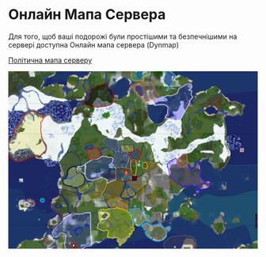 # Онлайн Мапа Сервера

Для того, щоб ваші подорожі були простішими та безпечнішими на сервері доступна Онлайн мапа сервера (Dynmap)  

<a href="https://maps.igeln.xyz/borukva/" class="link-dynmap">Політична мапа серверу</a>

<center>
<img src="/public/images/mechanics/dynmap/dynmap.png" class="img-dynmap">
</center>
